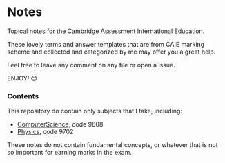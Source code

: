 # Notes

Topical notes for the Cambridge Assessment International Education.

These lovely terms and answer templates that are from CAIE marking scheme and collected and categorized by me may offer you a great help.

Feel free to leave any comment on any file or open a issue.

ENJOY! 😊

### Contents

This repository do contain only subjects that I take, including:

- [ComputerScience](ComputerScience/README.md), code 9608
- [Physics](Physics/README.md), code 9702

These notes do not contain fundamental concepts, or whatever that is not so important for earning marks in the exam.
